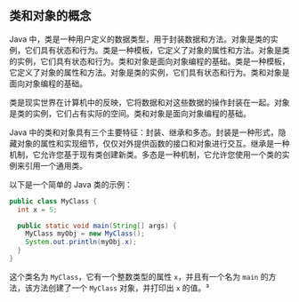 ## 类和对象的概念

Java 中，类是一种用户定义的数据类型，用于封装数据和方法。对象是类的实例，它们具有状态和行为。类是一种模板，它定义了对象的属性和方法。对象是类的实例，它们具有状态和行为。类和对象是面向对象编程的基础。类是一种模板，它定义了对象的属性和方法。对象是类的实例，它们具有状态和行为。类和对象是面向对象编程的基础。

类是现实世界在计算机中的反映，它将数据和对这些数据的操作封装在一起。对象是类的实例，它们占有实际的空间。类和对象是面向对象编程的基础。

Java 中的类和对象具有三个主要特征：封装、继承和多态。封装是一种形式，隐藏对象的属性和实现细节，仅仅对外提供函数的接口和对象进行交互。继承是一种机制，它允许您基于现有类创建新类。多态是一种机制，它允许您使用一个类的实例来引用一个通用类。

以下是一个简单的 Java 类的示例：

```java
public class MyClass {
  int x = 5;

  public static void main(String[] args) {
    MyClass myObj = new MyClass();
    System.out.println(myObj.x);
  }
}
```

这个类名为 `MyClass`，它有一个整数类型的属性 `x`，并且有一个名为 `main` 的方法，该方法创建了一个 `MyClass` 对象，并打印出 `x` 的值。³

